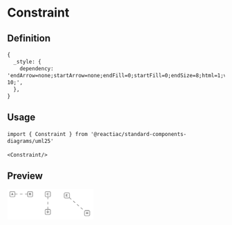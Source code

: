 # Constraint

## Definition

```
{
  _style: { 
    dependency: 'endArrow=none;startArrow=none;endFill=0;startFill=0;endSize=8;html=1;verticalAlign=bottom;dashed=1;labelBackgroundColor=none;dashPattern=10 10;',
  },
}
```

## Usage

```
import { Constraint } from '@reactiac/standard-components-diagrams/uml25'

<Constraint/>
```

## Preview

<img src="./constraint.png" width="200"/>

